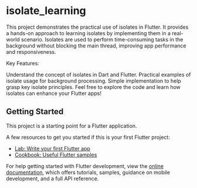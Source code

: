 # isolate_learning

This project demonstrates the practical use of isolates in Flutter. It provides a hands-on approach to learning isolates by implementing them in a real-world scenario. Isolates are used to perform time-consuming tasks in the background without blocking the main thread, improving app performance and responsiveness.

Key Features:

Understand the concept of isolates in Dart and Flutter.
Practical examples of isolate usage for background processing.
Simple implementation to help grasp key isolate principles.
Feel free to explore the code and learn how isolates can enhance your Flutter apps!

## Getting Started

This project is a starting point for a Flutter application.

A few resources to get you started if this is your first Flutter project:

- [Lab: Write your first Flutter app](https://docs.flutter.dev/get-started/codelab)
- [Cookbook: Useful Flutter samples](https://docs.flutter.dev/cookbook)

For help getting started with Flutter development, view the
[online documentation](https://docs.flutter.dev/), which offers tutorials,
samples, guidance on mobile development, and a full API reference.
